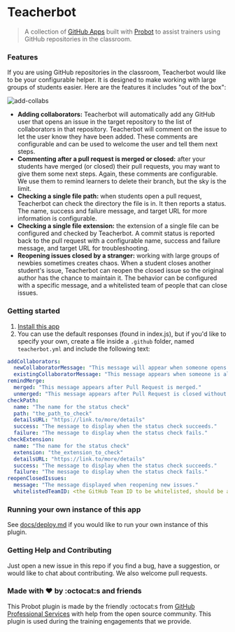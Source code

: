 # Teacherbot

> A collection of [GitHub Apps](https://developer.github.com/apps/) built with [Probot](https://github.com/probot/probot/) to assist trainers using GitHub repositories in the classroom.

### Features

If you are using GitHub repositories in the classroom, Teacherbot would like to be your configurable helper. It is designed to make working with large groups of students easier. Here are the features it includes "out of the box":

![add-collabs](https://user-images.githubusercontent.com/9950121/28890301-9e90bd46-7794-11e7-851f-456043ba665d.gif)

- **Adding collaborators:** Teacherbot will automatically add any GitHub user that opens an issue in the target repository to the list of collaborators in that repository. Teacherbot will comment on the issue to let the user know they have been added. These comments are configurable and can be used to welcome the user and tell them next steps.
- **Commenting after a pull request is merged or closed:** after your students have merged (or closed) their pull requests, you may want to give them some next steps. Again, these comments are configurable. We use them to remind learners to delete their branch, but the sky is the limit.
- **Checking a single file path:** when students open a pull request, Teacherbot can check the directory the file is in. It then reports a status. The name, success and failure message, and target URL for more information is configurable.
- **Checking a single file extension:** the extension of a single file can be configured and checked by Teacherbot. A commit status is reported back to the pull request with a configurable name, success and failure message, and target URL for troubleshooting.
- **Reopening issues closed by a stranger:** working with large groups of newbies sometimes creates chaos. When a student closes another student's issue, Teacherbot can reopen the closed issue so the original author has the chance to maintain it. The behavior can be configured with a specific message, and a whitelisted team of people that can close issues. 

### Getting started

1. [Install this app](https://github.com/apps/teacherbot)
1. You can use the default responses (found in index.js), but if you'd like to specify your own, create a file inside a `.github` folder, named `teacherbot.yml` and include the following text:

```yml
addCollaborators:
  newCollaboratorMessage: "This message will appear when someone opens a new issue, and is not already a collaborator."
  existingCollaboratorMessage: "This message appears when someone is already a collaborator and they open a new issue."
remindMerge:
  merged: "This message appears after Pull Request is merged."
  unmerged: "This message appears after Pull Request is closed without merging."
checkPath:
  name: "The name for the status check"
  path: "the_path_to_check"
  detailsURL: "https://link.to/more/details"
  success: "The message to display when the status check succeeds."
  failure: "The message to display when the status check fails."
checkExtension:
  name: "The name for the status check"
  extension: "the_extension_to_check"
  detailsURL: "https://link.to/more/details"
  success: "The message to display when the status check succeeds."
  failure: "The message to display when the status check fails."
reopenClosedIssues:
  message: "The message displayed when reopening new issues."
  whitelistedTeamID: <the GitHub Team ID to be whitelisted, should be a number>
```

### Running your own instance of this app

See [docs/deploy.md](docs/deploy.md) if you would like to run your own instance of this plugin.

### Getting Help and Contributing

Just open a new issue in this repo if you find a bug, have a suggestion, or would like to chat about contributing. We also welcome pull requests.

### Made with :heart: by :octocat:s and friends

This Probot plugin is made by the friendly :octocat:s from [GitHub Professional Services](https://services.github.com) with help from the open source community. This plugin is used during the training engagements that we provide.
